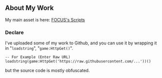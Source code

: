 ## About My Work
My main asset is here: [FOCUS's Scripts](https://github.com/Focuslol666/RbxScripts/tree/main/DOORS/MyScript)
### Declare
I've uploaded some of my work to Github, and you can use it by wrapping it in "`loadstring`", "`game:HttpGet()`".
```luau
-- For Example (Enter Raw URL)
loadstring(game:HttpGet('https://raw.githubusercontent.com/...'))()
```
but the source code is mostly obfuscated.
